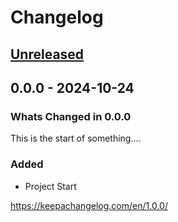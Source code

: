 # Changelog
<!-- markdownlint-disable MD024 -->
<!-- changelog-start -->

## [Unreleased](<https://github.com/DonalChilde/pdf2txt/0.0.0...refs/heads/dev>)
<!-- Dont forget to:
    - Update the Unreleased compare version to latest release tag
    - Update compare/_previous_version_tag_
    - Delete <a></a> tag
    - Update issues and pull requests as needed.-->
<!-- Copy paste release notes below here -->
<!-- scriv-insert-here -->

## 0.0.0 - 2024-10-24

### Whats Changed in 0.0.0

This is the start of something....

### Added

- Project Start

<https://keepachangelog.com/en/1.0.0/>

<!-- changelog-end -->
